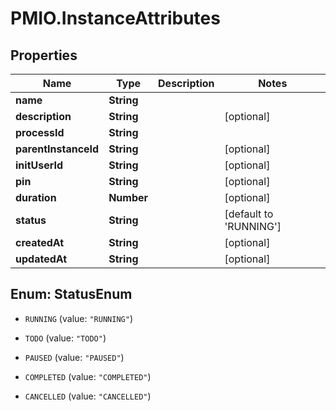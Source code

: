 # PMIO.InstanceAttributes

## Properties
Name | Type | Description | Notes
------------ | ------------- | ------------- | -------------
**name** | **String** |  | 
**description** | **String** |  | [optional] 
**processId** | **String** |  | 
**parentInstanceId** | **String** |  | [optional] 
**initUserId** | **String** |  | [optional] 
**pin** | **String** |  | [optional] 
**duration** | **Number** |  | [optional] 
**status** | **String** |  | [default to &#39;RUNNING&#39;]
**createdAt** | **String** |  | [optional] 
**updatedAt** | **String** |  | [optional] 


<a name="StatusEnum"></a>
## Enum: StatusEnum


* `RUNNING` (value: `"RUNNING"`)

* `TODO` (value: `"TODO"`)

* `PAUSED` (value: `"PAUSED"`)

* `COMPLETED` (value: `"COMPLETED"`)

* `CANCELLED` (value: `"CANCELLED"`)




